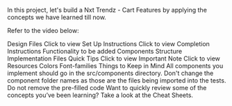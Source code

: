 In this project, let's build a Nxt Trendz - Cart Features by applying the concepts we have learned till now.

Refer to the video below:


Design Files
Click to view
Set Up Instructions
Click to view
Completion Instructions
Functionality to be added
Components Structure
Implementation Files
Quick Tips
Click to view
Important Note
Click to view
Resources
Colors
Font-families
Things to Keep in Mind
All components you implement should go in the src/components directory.
Don't change the component folder names as those are the files being imported into the tests.
Do not remove the pre-filled code
Want to quickly review some of the concepts you’ve been learning? Take a look at the Cheat Sheets.
